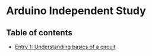 # Arduino Independent Study

## Table of contents

+ [Entry 1: Understanding basics of a circuit](entries/entry1.md)
